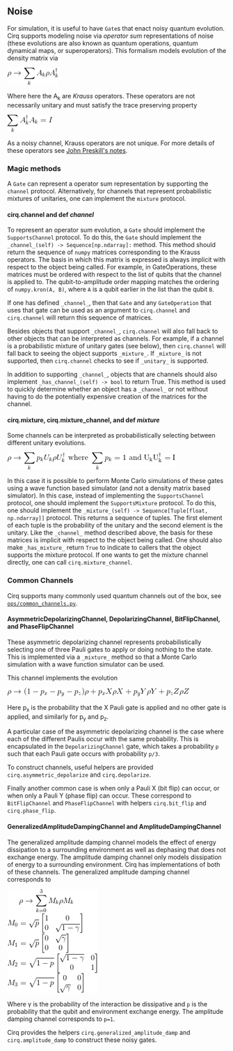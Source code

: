 ## Noise

For simulation, it is useful to have `Gate`s that enact noisy quantum evolution.
Cirq supports modeling noise via *operator sum* representations of
noise (these evolutions are also known as quantum operations, quantum
dynamical maps, or superoperators).  This formalism models evolution of the
density matrix via

![Operator sum representation: $\rho \rightarrow \sum_k A_k \rho A_k^\dagger$](resources/OperatorSumDef.gif)

Where here the A<sub>k</sub> are *Krauss* operators. These operators are not
necessarily unitary and must satisfy
the trace preserving property

![Operator sum normalization: $\sum_k A_k^\dagger A_k = I$](resources/OperatorSumNormDef.gif)

As a noisy channel, Krauss operators are not unique. For more details of these
operators see [John Preskill's notes](http://www.theory.caltech.edu/people/preskill/ph219/chap3_15.pdf).

### Magic methods

A `Gate` can represent a operator sum representation by supporting the
`channel` protocol.  Alternatively, for channels that represent probabilistic
mixtures of unitaries, one can implement the `mixture` protocol.

#### cirq.channel and def _channel_

To represent an operator sum evolution, a `Gate` should implement the
`SupportsChannel` protocol.  To do this, the `Gate` should implement the
`_channel_(self) -> Sequence[np.ndarray]:` method.  This method should return
the sequence of `numpy` matrices corresponding to the Krauss operators. The
basis in which this matrix is expressed is always implicit with respect to
the object being called. For example, in GateOperations, these matrices
must be ordered with respect to the list of qubits that the channel is
applied to. The qubit-to-amplitude order mapping matches the
ordering of `numpy.kron(A, B)`, where `A` is a qubit earlier in the list
than the qubit `B`.

If one has defined `_channel_`, then that `Gate` and any `GateOperation`
that uses that gate can be used as an argument to `cirq.channel` and
`cirq.channel` will return this sequence of matrices.

Besides objects that support `_channel_`, `cirq.channel` will also fall
back to other objects that can be interpreted as channels.  For example, if a
channel is a probabilistic mixture of unitary gates (see below), then
`cirq.channel` will fall back to seeing the object supports `_mixture_`.
If `_mixture_` is not supported, then `cirq.channel` checks to see if
`_unitary_` is supported.

In addition to supporting `_channel_`, objects that are channels should also
implement `_has_channel_(self) -> bool` to return True.  This method is
used to quickly determine whether an object has a `_channel_` or not without
having to do the potentially expensive creation of the matrices for the
channel.

#### cirq.mixture, cirq.mixture_channel, and def _mixture_

Some channels can be interpreted as probabilistically selecting between
different unitary evolutions.

![Mixture channel: $\rho \rightarrow \sum_k p_k U_k \rho U_k^\dagger {\rm ~where~} \sum_k p_k =1 {\rm ~and~ U_k U_k^\dagger= I}$](resources/MixtureChannelDef.gif)

In this case it is possible to perform
Monte Carlo simulations of these gates using a wave function based simulator
(and not a density matrix based simulator).  In this case, instead of
implementing the `SupportsChannel` protocol, one should implement the
`SupportsMixture` protocol.  To do this, one should implement the
`_mixture_(self) -> Sequence[Tuple[float, np.ndarray]]` protocol.  This
returns a sequence of tuples. The first element of each tuple is the
probability of the unitary and the second element is the unitary. Like
the `_channel_` method described above, the basis for these matrices is
implicit with respect to the object being called.  One should also make
`_has_mixture_` return `True` to indicate to callers that the object supports
the mixture protocol.  If one wants to get the mixture channel directly, one
can call `cirq.mixture_channel`.

### Common Channels

Cirq supports many commonly used quantum channels out of the box, see
[`ops/common_channels.py`](/cirq/ops/common_channels.py).

#### AsymmetricDepolarizingChannel, DepolarizingChannel, BitFlipChannel, and PhaseFlipChannel

These asymmetric depolarizing channel represents probabilistically selecting
one of three Pauli gates to apply or doing nothing to the state. This is
implemented via a `_mixture_` method so that a Monte Carlo simulation with a
wave function simulator can be used.

This channel implements the evolution

![Asymmetric depolarizing channel: $\rho \rightarrow (1-p_x-p_y-p_z) \rho + p_x X \rho X + p_y Y \rho Y + p_z Z \rho Z$](resources/AsymmetricDepolarizingChannelDef.gif)

Here p<sub>x</sub> is the probability that the X Pauli gate is applied and
no other gate is applied, and similarly for p<sub>y</sub> and p<sub>z</sub>.

A particular case of the asymmetric depolarizing channel is the case where
each of the different Paulis occur with the same probability.  This is
encapsulated in the `DepolarizingChannel` gate, which takes a probability `p`
such that each Pauli gate occurs with probability `p/3`.

To construct channels, useful helpers are provided `cirq.asymmetric_depolarize`
and `cirq.depolarize`.

Finally another common case is when only a Pauli X (bit flip) can occur, or
when only a Pauli Y (phase flip) can occur.  These correspond to
`BitFlipChannel` and `PhaseFlipChannel` with helpers `cirq.bit_flip` and
`cirq.phase_flip`.

#### GeneralizedAmplitudeDampingChannel and AmplitudeDampingChannel

The generalized amplitude damping channel models the effect of energy
dissipation to a surrounding environment as well as dephasing that
does not exchange energy.  The amplitude damping channel only models
dissipation of energy to a surrounding environment.  Cirq has implementations
of both of these channels.  The generalized amplitude damping channel
corresponds to

![Generalized amplitude damping channel: $\rho \rightarrow \sum_{k=0}^3 M_k \rho M_k \\ M_0 = \sqrt{p} \begin{bmatrix} 1 & 0  \\ 0 & \sqrt{1 - \gamma} \end{bmatrix} \\ M_1 = \sqrt{p} \begin{bmatrix} 0 & \sqrt{\gamma} \\ 0 & 0 \end{bmatrix} \\ M_2 = \sqrt{1-p} \begin{bmatrix} \sqrt{1-\gamma} & 0 \\ 0 & 1 \\ \end{bmatrix} \\ M_3 = \sqrt{1-p} \begin{bmatrix} 0 & 0 \\ \sqrt{\gamma} & 0 \end{bmatrix}$](resources/GeneralizedAmplitudeDampingChannelDef.gif)

Where &#947; is the probability of the interaction be dissipative and
`p` is the probability that the qubit and environment exchange energy. The
amplitude damping channel corresponds to `p=1`.

Cirq provides the helpers `cirq.generalized_amplitude_damp` and
`cirq.amplitude_damp` to construct these noisy gates.
